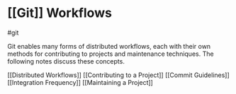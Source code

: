 # [[Git]] Workflows
#git 

Git enables many forms of distributed workflows, each with their own methods for contributing to projects and maintenance techniques. The following notes discuss these concepts.

[[Distributed Workflows]]
[[Contributing to a Project]]
[[Commit Guidelines]]
[[Integration Frequency]]
[[Maintaining a Project]]